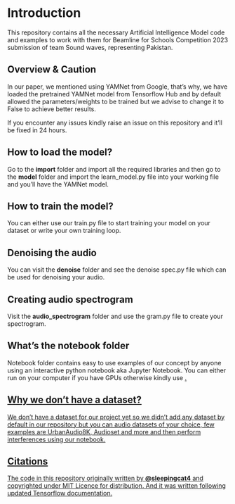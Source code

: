 <h1>Introduction</h1>
<p>This repository contains all the necessary Artificial Intelligence Model code and examples to work with them for Beamline for Schools Competition 2023 submission of team Sound waves, representing Pakistan.</p>
<h2>Overview &amp; Caution</h2>
<p>In our paper, we mentioned using YAMNet from Google, that&rsquo;s why, we have loaded the pretrained YAMNet model from Tensorflow Hub and by default allowed the parameters/weights to be trained but we advise to change it to False to achieve better results.</p>
<p>If you encounter any issues kindly raise an issue on this repository and it&rsquo;ll be fixed in 24 hours.</p>
<h2>How to load the model?</h2>
<p>Go to the <strong>import</strong> folder and import all the required libraries and then go to the <strong>model</strong> folder and import the learn_model.py file into your working file and you&rsquo;ll have the YAMNet model.</p>
<h2>How to train the model?</h2>
<p>You can either use our train.py file to start training your model on your dataset or write your own training loop.</p>
<h2>Denoising the audio</h2>
<p>You can visit the <strong>denoise</strong> folder and see the denoise spec.py file which can be used for denoising your audio.</p>
<h2>Creating audio spectrogram</h2>
<p>Visit the <strong>audio_spectrogram</strong> folder and use the gram.py file to create your spectrogram.</p>
<h2>What&rsquo;s the notebook folder</h2>
<p>Notebook folder contains easy to use examples of our concept by anyone using an interactive python notebook aka Jupyter Notebook. You can either run on your computer if you have GPUs otherwise kindly use <a href="https://colab.research.google.com/"Google Colab</a>.</p>
<h2>Why we don&rsquo;t have a dataset?</h2>
<p>We don&rsquo;t have a dataset for our project yet so we didn&rsquo;t add any dataset by default in our repository but you can audio datasets of your choice, few examples are UrbanAudio8K, Audioset and more and then perform interferences using our notebook.</p>
<h2>Citations</h2>
<p>The code in this repository originally written by <strong>@sleepingcat4</strong> and copyrighted under MIT Licence for distribution.
And it was written following updated Tensorflow documentation.</p>
